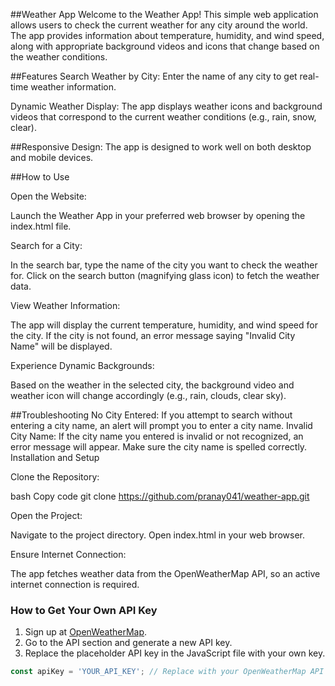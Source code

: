 
##Weather App
Welcome to the Weather App! This simple web application allows users to check the current weather for any city around the world. The app provides information about temperature, humidity, and wind speed, along with appropriate background videos and icons that change based on the weather conditions.

##Features
Search Weather by City: Enter the name of any city to get real-time weather information.

Dynamic Weather Display: The app displays weather icons and background videos that correspond to the current weather conditions (e.g., rain, snow, clear).

##Responsive Design: The app is designed to work well on both desktop and mobile devices.

##How to Use

Open the Website:

Launch the Weather App in your preferred web browser by opening the index.html file.

Search for a City:

In the search bar, type the name of the city you want to check the weather for.
Click on the search button (magnifying glass icon) to fetch the weather data.

View Weather Information:

The app will display the current temperature, humidity, and wind speed for the city.
If the city is not found, an error message saying "Invalid City Name" will be displayed.

Experience Dynamic Backgrounds:

Based on the weather in the selected city, the background video and weather icon will change accordingly (e.g., rain, clouds, clear sky).

##Troubleshooting
No City Entered: If you attempt to search without entering a city name, an alert will prompt you to enter a city name.
Invalid City Name: If the city name you entered is invalid or not recognized, an error message will appear. Make sure the city name is spelled correctly.
Installation and Setup

Clone the Repository:

bash
Copy code
git clone https://github.com/pranay041/weather-app.git

Open the Project:

Navigate to the project directory.
Open index.html in your web browser.

Ensure Internet Connection:

The app fetches weather data from the OpenWeatherMap API, so an active internet connection is required.

### How to Get Your Own API Key

1. Sign up at [OpenWeatherMap](https://openweathermap.org/).
2. Go to the API section and generate a new API key.
3. Replace the placeholder API key in the JavaScript file with your own key.

```javascript
const apiKey = 'YOUR_API_KEY'; // Replace with your OpenWeatherMap API key

